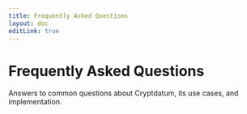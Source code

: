 ```yaml
---
title: Frequently Asked Questions
layout: doc
editLink: true
---
```


# Frequently Asked Questions

Answers to common questions about Cryptdatum, its use cases, and implementation.
